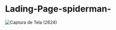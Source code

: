 # Lading-Page-spiderman-
![Captura de Tela (2624)](https://user-images.githubusercontent.com/101275346/184254502-19bf4eda-e677-4091-acf4-7e7aa1d1397c.png)
